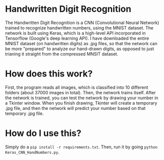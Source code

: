 # Handwritten Digit Recognition
The Handwritten Digit Recognition is a CNN (Convolutional Neural Network) trained to recognize handwritten numbers, using the MNIST dataset. The network is built using Keras, which is a high-level API incorporated in Tensorflow (Google's deep learning API). I have downloaded the entire MNIST dataset (on handwritten digits) as .jpg files, so that the network can be more "prepared" to analyze our hand-drawn digits, as opposed to just trianing it straight from the compressed MNSIT dataset. 

# How does this work?
First, the program reads all images, which is classified into 10 different folders (about 37000 images in total). Then, the network trains itself. After the network is trained, you can test the network by drawing your number in a Tkinter window. When you finish drawing, Tkinter will create a temporary .jpg file, and then the network will predict your number based on that temporary .jpg file. 

# How do I use this?
Simply do a `pip install -r requirements.txt`. Then, run it by going `python Keras_CNN_HandNumbers.py`.


